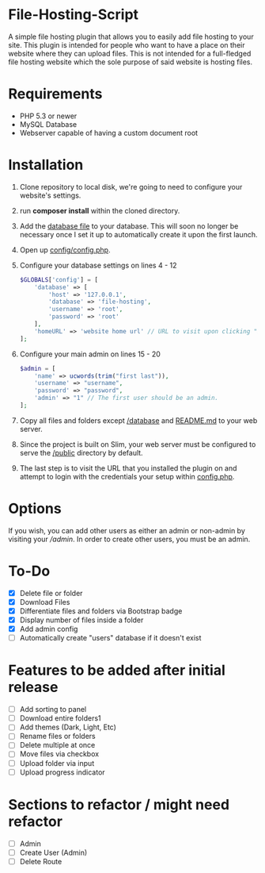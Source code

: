 # File-Hosting-Script

A simple file hosting plugin that allows you to easily add file hosting to your site. This plugin is intended for people who want to have a place on their website where they can upload files. This is not intended for a full-fledged file hosting website which the sole purpose of said website is hosting files.

# Requirements

* PHP 5.3 or newer
* MySQL Database 
* Webserver capable of having a custom document root

# Installation

1. Clone repository to local disk, we're going to need to configure your website's settings.
2. run **composer install** within the cloned directory.
3. Add the [database file](https://github.com/joe-scotto/file-hosting/blob/master/database/users.sql) to your database. This will soon no longer be necessary once I set it up to automatically create it upon the first launch.
4. Open up [config/config.php](https://github.com/joe-scotto/file-hosting/blob/master/config/config.php).
5. Configure your database settings on lines 4 - 12

    ```php
    $GLOBALS['config'] = [
        'database' => [
            'host' => '127.0.0.1',
            'database' => 'file-hosting',
            'username' => 'root',
            'password' => 'root'
        ],
        'homeURL' => 'website home url' // URL to visit upon clicking "back to home" 
    ];
    ```

6. Configure your main admin on lines 15 - 20

    ```php 
    $admin = [
        'name' => ucwords(trim("first last")),
        'username' => "username",
        'password' => "password",
        'admin' => "1" // The first user should be an admin. 
    ];
    ```

7. Copy all files and folders except [/database](https://github.com/joe-scotto/file-hosting/tree/master/database) and [README.md](https://github.com/joe-scotto/file-hosting/blob/master/README.md) to your web server. 
8. Since the project is built on Slim, your web server must be configured to serve the [/public](https://github.com/joe-scotto/file-hosting/tree/master/public) directory by default. 
9. The last step is to visit the URL that you installed the plugin on and attempt to login with the credentials your setup within [config.php](https://github.com/joe-scotto/file-hosting/tree/master/config/config.php).

# Options

If you wish, you can add other users as either an admin or non-admin by visiting your */admin*. In order to create other users, you must be an admin. 

# To-Do

- [x] Delete file or folder
- [x] Download Files
- [x] Differentiate files and folders via Bootstrap badge
- [x] Display number of files inside a folder
- [x] Add admin config
- [ ] Automatically create "users" database if it doesn't exist

# Features to be added after initial release

- [ ] Add sorting to panel
- [ ] Download entire folders1
- [ ] Add themes (Dark, Light, Etc)
- [ ] Rename files or folders
- [ ] Delete multiple at once
- [ ] Move files via checkbox
- [ ] Upload folder via input
- [ ] Upload progress indicator

# Sections to refactor / might need refactor

- [ ] Admin
- [ ] Create User (Admin)
- [ ] Delete Route
